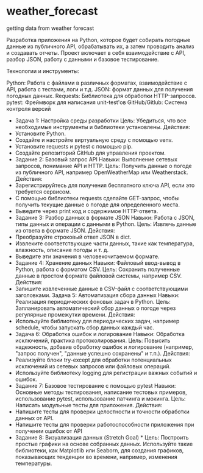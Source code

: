 # weather_forecast
getting data from weather forecast

Разработка приложения на Python, которое будет собирать погодные данные из публичного API, обрабатывать их, а затем проводить анализ и создавать отчеты. Проект включает в себя взаимодействие с API, разбор JSON, работу с данными и базовое тестирование.

Технологии и инструменты:

Python: Работа с файлами в различных форматах, взаимодействие с API, работа с тестами, логи и т.д.
JSON: формат данных для получения погодных данных.
Requests: Библиотека для обработки HTTP-запросов.
pytest: Фреймворк для написания unit-test'ов
GitHub/Gitlub: Система контроля версий

- Задача 1: Настройка среды разработки
Цель: Убедиться, что все необходимые инструменты и библиотеки установлены.
Действия:
- Установите Python.
- Создайте и настройте виртуальную среду с помощью venv.
- Установите requests и pytest с помощью pip.
- Создайте репозиторий GitHub для управления проектом.
- Задание 2: Базовый запрос API
Навыки: Выполнение сетевых запросов, понимание API и HTTP.
Цель: Получить данные о погоде из публичного API, например OpenWeatherMap или Weatherstack.
Действия:
- Зарегистрируйтесь для получения бесплатного ключа API, если это требуется сервисом.
- С помощью библиотеки requests сделайте GET-запрос, чтобы получить текущие данные о погоде для определенного места.
- Выведите через print код и содержимое HTTP-ответа.
- Задание 3: Разбор данных в формате JSON
Навыки: Работа с JSON, типы данных и операции с данными в Python.
Цель: Извлечь данные из ответа в формате JSON.
Действия:
- Преобразуйте строковый ответ JSON в dict.
- Извлеките соответствующие части данных, такие как температура, влажность, описание погоды и т. д.
- Выведите эти значения в человекочитаемом формате.
- Задание 4: Хранение данных
Навыки: Файловый ввод-вывод в Python, работа с форматом CSV.
Цель: Сохранить полученные данные в простом формате файловой системы, например CSV.
Действия:
- Запишите извлеченные данные в CSV-файл с соответствующими заголовками.
Задача 5: Автоматизация сбора данных
Навыки: Реализация периодических фоновых задач в Python.
Цель: Запланировать автоматический сбор данных о погоде через регулярные промежутки времени.
Действия:
- Используйте библиотеку для периодических задач, например schedule, чтобы запускать сбор данных каждый час.
- Задача 6: Обработка ошибок и логирование
Навыки: Обработка исключений, практика протоколирования.
Цель: Повысить надежность, добавив обработку ошибок и логирование (например, "запрос получен", "данные успешно сохранены" и т.п.).
Действия:
- Реализуйте блоки try-except для обработки потенциальных исключений из сетевых запросов или файловых операций.
- Используйте библиотеку logging для регистрации важных событий и ошибок.
- Задание 7: Базовое тестирование с помощью pytest
Навыки: Основные методы тестирования, написание тестовых примеров, использование pytest, использование патчинга и мокинга.
Цель: Написать модульные тесты для приложения.
Действия:
- Напишите тесты для проверки целостности и точности обработки данных от API.
- Напишите тесты для проверки работоспособности приложения при получении ошибок от API
- Задание 8: Визуализация данных (Stretch Goal) *
Цель: Построить простые графики на основе собранных данных.
Используйте такие библиотеки, как Matplotlib или Seaborn, для создания графиков, показывающих тенденции во времени, например, изменения температуры.
